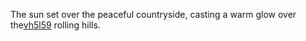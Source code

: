 The sun set over the peaceful countryside, casting a warm glow over the<a href="https://en.ueh.edu.vn/new-free-robux_PZ72YD.pdf">vh5l59</a> rolling hills. 
